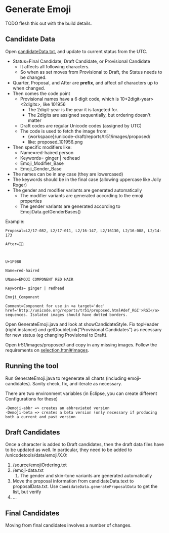 # Generate Emoji

TODO flesh this out with the build details.

## Candidate Data

Open
[candidateData.txt](https://github.com/unicode-org/unicodetools/blob/main/unicodetools/org/unicode/tools/emoji/candidateData.txt),
and update to current status from the UTC.

*   Status=Final Candidate, Draft Candidate, or Provisional Candidate
    *   It affects all following characters.
    *   So when as set moves from Provisional to Draft, the Status needs to be
        changed.
*   Quarter, Proposal, and After are **prefix**, and affect *all* characters up
    to when changed.
*   Then comes the code point
    *   Provisional names have a 6 digit code, which is
        10<2digit-year><2digits>, like 101956
        *   The 2digit-year is the year it is targeted for.
        *   The 2digits are assigned sequentially, but ordering doesn't matter
    *   Draft codes are regular Unicode codes (assigned by UTC)
    *   The code is used to fetch the image from:
        *   {workspace}/unicode-draft/reports/tr51/images/proposed/
        *   like: proposed_101956.png
*   Then specific modifiers like:
    *   Name=red-haired person
    *   Keywords= ginger | redhead
    *   Emoji_Modifier_Base
    *   Emoji_Gender_Base
*   The names can be in any case (they are lowercased)
*   The keywords should be in the final case (allowing uppercase like Jolly
    Roger)
*   The gender and modifier variants are generated automatically
    *   The modifier variants are generated according to the emoji properties
    *   The gender variants are generated according to
        EmojiData.getGenderBases()

Example:
```
Proposal=L2/17-082, L2/17-011, L2/16-147, L2/16130, L2/16-008, L2/14-173

After=👃🏿



U+1F9B0

Name=red-haired

UName=EMOJI COMPONENT RED HAIR

Keywords= ginger | redhead

Emoji_Component

Comment=Component for use in <a target='doc' href='http://unicode.org/reports/tr51/proposed.html#def_RGI'>RGI</a> sequences. Isolated images should have dotted borders.
```

Open GenerateEmoji.java and look at showCandidateStyle. Fix topHeader (right
instance) and getDoubleLink("Provisional Candidates") as necessary for new
status (eg changing Provisional to Draft).

Open tr51/images/proposed/ and copy in any missing images. Follow the
requirements on
[selection.html#images](https://www.unicode.org/emoji/selection.html#images).

## Running the tool

Run GenerateEmoji.java to regenerate all charts (including emoji-candidates).
Sanity check, fix, and iterate as necessary.

There are two environment variables (in Eclipse, you can create different
Configurations for these)
```
-Demoji-abbr => creates an abbreviated version
-Demoji-beta => creates a beta version (only necessary if producing both a current and past version
```

## Draft Candidates

Once a character is added to Draft candidates, then the draft data files have to
be updated as well. In particular, they need to be added to
/unicodetools/data/emoji/X.0:

1.  /source/emojiOrdering.txt
2.  /emoji-data.txt
    1.  The gender and skin-tone variants are generated automatically
3.  Move the proposal information from candidateData.text to proposalData.txt.
    Use `CandidateData.generateProposalData` to get the list, but verify
4.  ...

## Final Candidates

Moving from final candidates involves a number of changes.
